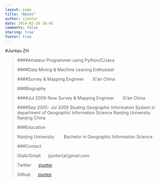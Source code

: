 ```yaml
---
layout: page
title: "About"
author: zjuntor
date: 2014-02-20 16:45
comments: false
sharing: true
footer: true
---
```


#Juntao ZH

> ####Amateur Programmer using Python/C/Java
>
> ####Data Mining & Machine Leaning Enthusiast
>
> ####Survey & Mapping Engineer       Xi&#8217;an China
>
> ###Biography
> 
> ####Jul 2009-Now
> Survey & Mapping Engineer       Xi&#8217;an China
> 
> ####Sep 2005- Jul 2009
> Studing Geographic Information System in department of Geographic Information Science Nanjing University       Nanjing China
> 
> ###Education
> 
> Nanjing University        Bachelor in Geographic Information Science
> 
> ###Contact
> 
> Gtalk/Gmail      zjuntor[at]gmail.com
> 
> Twitter      <a href="http://twitter.com/zjuntor" target="_blank">zjuntor</a>
>
> Github       <a href="http://github.com/zjuntor/" target="_blank">zjuntor</a>
